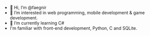 - 👋 Hi, I’m @faegnir
- 👀 I’m interested in web programming, mobile development & game development.
- 🌱 I’m currently learning C#
- I'm familiar with front-end development, Python, C and SQLite.
